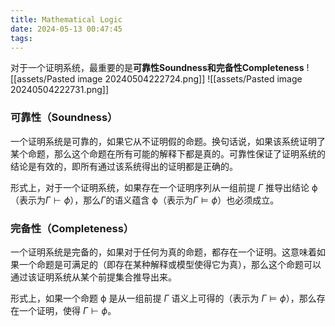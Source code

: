 ```yaml
---
title: Mathematical Logic
date: 2024-05-13 00:47:45
tags:
---
```

对于一个证明系统，最重要的是**可靠性Soundness和完备性Completeness**
![[assets/Pasted image 20240504222724.png]]
![[assets/Pasted image 20240504222731.png]]
### 可靠性（Soundness）

一个证明系统是可靠的，如果它从不证明假的命题。换句话说，如果该系统证明了某个命题，那么这个命题在所有可能的解释下都是真的。可靠性保证了证明系统的结论是有效的，即所有通过该系统得出的证明都是正确的。

形式上，对于一个证明系统，如果存在一个证明序列从一组前提 $\Gamma$ 推导出结论 ϕ（表示为$\Gamma \vdash \phi$），那么$\Gamma$的语义蕴含 ϕ（表示为$\Gamma \models \phi$）也必须成立。

### 完备性（Completeness）

一个证明系统是完备的，如果对于任何为真的命题，都存在一个证明。这意味着如果一个命题是可满足的（即存在某种解释或模型使得它为真），那么这个命题可以通过该证明系统从某个前提集合推导出来。

形式上，如果一个命题 ϕ 是从一组前提 $\Gamma$ 语义上可得的（表示为 $\Gamma \models \phi$），那么存在一个证明，使得 $\Gamma \vdash \phi$。
